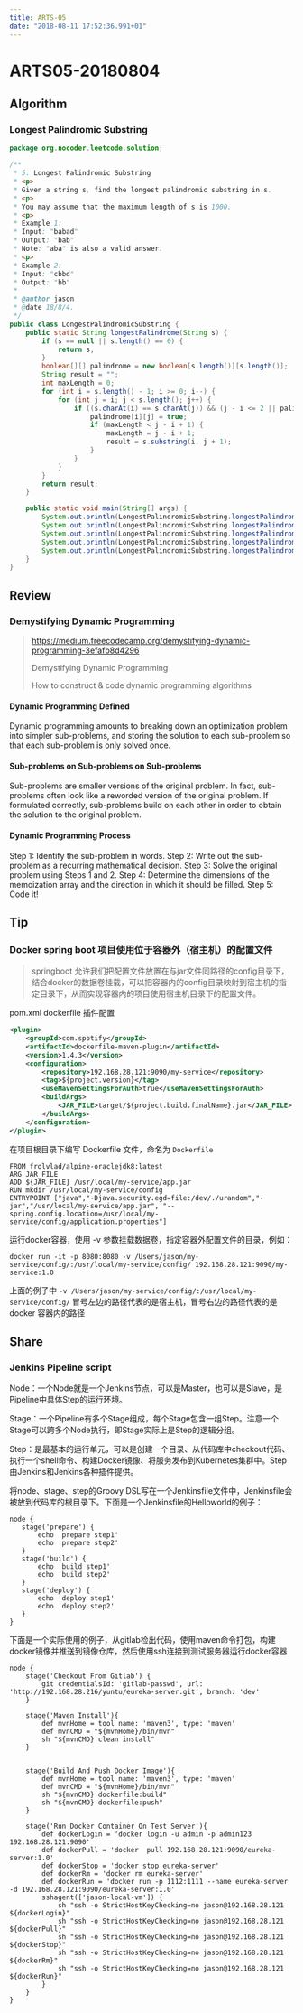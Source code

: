```yaml
---
title: ARTS-05
date: "2018-08-11 17:52:36.991+01"
---
```


# ARTS05-20180804

## Algorithm

### Longest Palindromic Substring

```java
package org.nocoder.leetcode.solution;

/**
 * 5. Longest Palindromic Substring
 * <p>
 * Given a string s, find the longest palindromic substring in s.
 * <p>
 * You may assume that the maximum length of s is 1000.
 * <p>
 * Example 1:
 * Input: "babad"
 * Output: "bab"
 * Note: "aba" is also a valid answer.
 * <p>
 * Example 2:
 * Input: "cbbd"
 * Output: "bb"
 *
 * @author jason
 * @date 18/8/4.
 */
public class LongestPalindromicSubstring {
    public static String longestPalindrome(String s) {
        if (s == null || s.length() == 0) {
            return s;
        }
        boolean[][] palindrome = new boolean[s.length()][s.length()];
        String result = "";
        int maxLength = 0;
        for (int i = s.length() - 1; i >= 0; i--) {
            for (int j = i; j < s.length(); j++) {
                if ((s.charAt(i) == s.charAt(j)) && (j - i <= 2 || palindrome[i + 1][j - 1])) {
                    palindrome[i][j] = true;
                    if (maxLength < j - i + 1) {
                        maxLength = j - i + 1;
                        result = s.substring(i, j + 1);
                    }
                }
            }
        }
        return result;
    }

    public static void main(String[] args) {
        System.out.println(LongestPalindromicSubstring.longestPalindrome("a"));
        System.out.println(LongestPalindromicSubstring.longestPalindrome("aa"));
        System.out.println(LongestPalindromicSubstring.longestPalindrome("aaa"));
        System.out.println(LongestPalindromicSubstring.longestPalindrome("cbbd"));
        System.out.println(LongestPalindromicSubstring.longestPalindrome("babad"));
    }
}

```

## Review

### Demystifying Dynamic Programming

> https://medium.freecodecamp.org/demystifying-dynamic-programming-3efafb8d4296
>
> Demystifying Dynamic Programming
>
> How to construct & code dynamic programming algorithms

#### Dynamic Programming Defined

Dynamic programming amounts to breaking down an optimization problem into simpler sub-problems, and storing the solution to each sub-problem so that each sub-problem is only solved once.

#### Sub-problems on Sub-problems on Sub-problems

Sub-problems are smaller versions of the original problem. In fact, sub-problems often look like a reworded version of the original problem. If formulated correctly, sub-problems build on each other in order to obtain the solution to the original problem.

#### Dynamic Programming Process

Step 1: Identify the sub-problem in words.
Step 2: Write out the sub-problem as a recurring mathematical decision.
Step 3: Solve the original problem using Steps 1 and 2.
Step 4: Determine the dimensions of the memoization array and the direction in which it should be filled.
Step 5: Code it!

## Tip

### Docker spring boot 项目使用位于容器外（宿主机）的配置文件

> springboot 允许我们把配置文件放置在与jar文件同路径的config目录下，结合docker的数据卷挂载，可以把容器内的config目录映射到宿主机的指定目录下，从而实现容器内的项目使用宿主机目录下的配置文件。

pom.xml dockerfile 插件配置

```xml
<plugin>
    <groupId>com.spotify</groupId>
    <artifactId>dockerfile-maven-plugin</artifactId>
    <version>1.4.3</version>
    <configuration>
        <repository>192.168.28.121:9090/my-service</repository>
        <tag>${project.version}</tag>
        <useMavenSettingsForAuth>true</useMavenSettingsForAuth>
        <buildArgs>
            <JAR_FILE>target/${project.build.finalName}.jar</JAR_FILE>
        </buildArgs>
    </configuration>
</plugin>
```

在项目根目录下编写 Dockerfile 文件，命名为 `Dockerfile`

```
FROM frolvlad/alpine-oraclejdk8:latest
ARG JAR_FILE
ADD ${JAR_FILE} /usr/local/my-service/app.jar
RUN mkdir /usr/local/my-service/config
ENTRYPOINT ["java","-Djava.security.egd=file:/dev/./urandom","-jar","/usr/local/my-service/app.jar", "--spring.config.location=/usr/local/my-service/config/application.properties"]
```

运行docker容器，使用 -v 参数挂载数据卷，指定容器外配置文件的目录，例如：

```
docker run -it -p 8080:8080 -v /Users/jason/my-service/config/:/usr/local/my-service/config/ 192.168.28.121:9090/my-service:1.0
```

上面的例子中 `-v /Users/jason/my-service/config/:/usr/local/my-service/config/` 冒号左边的路径代表的是宿主机，冒号右边的路径代表的是docker 容器内的路径


## Share

### Jenkins Pipeline script

Node：一个Node就是一个Jenkins节点，可以是Master，也可以是Slave，是Pipeline中具体Step的运行环境。

Stage：一个Pipeline有多个Stage组成，每个Stage包含一组Step。注意一个Stage可以跨多个Node执行，即Stage实际上是Step的逻辑分组。

Step：是最基本的运行单元，可以是创建一个目录、从代码库中checkout代码、执行一个shell命令、构建Docker镜像、将服务发布到Kubernetes集群中。Step由Jenkins和Jenkins各种插件提供。

将node、stage、step的Groovy DSL写在一个Jenkinsfile文件中，Jenkinsfile会被放到代码库的根目录下。下面是一个Jenkinsfile的Helloworld的例子：

```
node {
   stage('prepare') {
       echo 'prepare step1'
       echo 'prepare step2'
   }
   stage('build') {
       echo 'build step1'
       echo 'build step2'
   }
   stage('deploy') {
       echo 'deploy step1'
       echo 'deploy step2'
   }
}
```

下面是一个实际使用的例子，从gitlab检出代码，使用maven命令打包，构建docker镜像并推送到镜像仓库，然后使用ssh连接到测试服务器运行docker容器

```
node {
    stage('Checkout From Gitlab') {
        git credentialsId: 'gitlab-passwd', url: 'http://192.168.28.216/yuntu/eureka-server.git', branch: 'dev'
    }

    stage('Maven Install'){
        def mvnHome = tool name: 'maven3', type: 'maven'
        def mvnCMD = "${mvnHome}/bin/mvn"
        sh "${mvnCMD} clean install"
    }


    stage('Build And Push Docker Image'){
        def mvnHome = tool name: 'maven3', type: 'maven'
        def mvnCMD = "${mvnHome}/bin/mvn"
        sh "${mvnCMD} dockerfile:build"
        sh "${mvnCMD} dockerfile:push"
    }

    stage('Run Docker Container On Test Server'){
        def dockerLogin = 'docker login -u admin -p admin123 192.168.28.121:9090'
        def dockerPull = 'docker  pull 192.168.28.121:9090/eureka-server:1.0'
        def dockerStop = 'docker stop eureka-server'
        def dockerRm = 'docker rm eureka-server'
        def dockerRun = 'docker run -p 1112:1111 --name eureka-server -d 192.168.28.121:9090/eureka-server:1.0'
        sshagent(['jason-local-vm']) {
            sh "ssh -o StrictHostKeyChecking=no jason@192.168.28.121 ${dockerLogin}"
            sh "ssh -o StrictHostKeyChecking=no jason@192.168.28.121 ${dockerPull}"
            sh "ssh -o StrictHostKeyChecking=no jason@192.168.28.121 ${dockerStop}"
            sh "ssh -o StrictHostKeyChecking=no jason@192.168.28.121 ${dockerRm}"
            sh "ssh -o StrictHostKeyChecking=no jason@192.168.28.121 ${dockerRun}"
        }
    }
}
```

